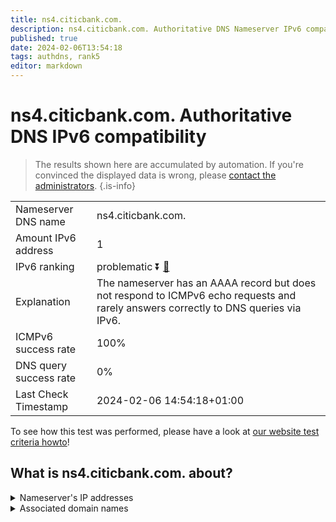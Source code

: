 ```yaml
---
title: ns4.citicbank.com.
description: ns4.citicbank.com. Authoritative DNS Nameserver IPv6 compatibility
published: true
date: 2024-02-06T13:54:18
tags: authdns, rank5
editor: markdown
---
```


# ns4.citicbank.com. Authoritative DNS IPv6 compatibility

> The results shown here are accumulated by automation. If you're convinced the displayed data is wrong, please [contact the administrators](/howto/chat). 
{.is-info}




|   |   |
| - | - |
| Nameserver DNS name | ns4.citicbank.com.
| Amount IPv6 address | 1
| IPv6 ranking | problematic :arrow_double_down: [🔗](/howto/ranking) |
| Explanation | The nameserver has an AAAA record but does not respond to ICMPv6 echo requests and rarely answers correctly to DNS queries via IPv6. |
| ICMPv6 success rate | 100%|
| DNS query success rate | 0% |
| Last Check Timestamp | 2024-02-06 14:54:18+01:00 |

To see how this test was performed, please have a look at [our website test criteria howto](/howto/testcriteria/authdns)!


## What is ns4.citicbank.com. about?




<details>
<summary>Nameserver's IP addresses</summary>

2409:8700:2413::3

</details>



<details>
<summary>Associated domain names</summary>

www.citicbank.com

</details>
